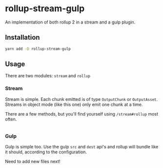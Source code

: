 # rollup-stream-gulp

An implementation of both rollup 2 in a stream and a gulp plugin.

## Installation

```sh
yarn add -D rollup-stream-gulp
```

## Usage

There are two modules: `stream` and `rollup`

### Stream

Stream is simple. Each chunk emitted is of type `OutputChunk` or `OutputAsset`.
Streams in object mode (like this one) only emit one chunk at a time.

There are a few methods, but you'll find yourself using `/stream#rollup` most often.

```ts

```

### Gulp

Gulp is simple too. Use the gulp `src` and `dest` api's and rollup will bundle like it should, according to the configuration.

Need to add new files next!
